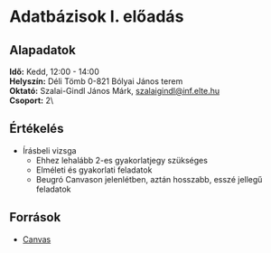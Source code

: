 # Adatbázisok I. előadás

## Alapadatok
**Idő:** Kedd, 12:00 - 14:00\
**Helyszín:** Déli Tömb 0-821 Bólyai János terem\
**Oktató:** Szalai-Gindl János Márk, <szalaigindl@inf.elte.hu>\
**Csoport:** 2\

## Értékelés
- Írásbeli vizsga
  - Ehhez lehalább 2-es gyakorlatjegy szükséges
  - Elméleti és gyakorlati feladatok
  - Beugró Canvason jelenlétben, aztán hosszabb, esszé jellegű feladatok

## Források
- [Canvas](https://canvas.elte.hu/courses/34807)